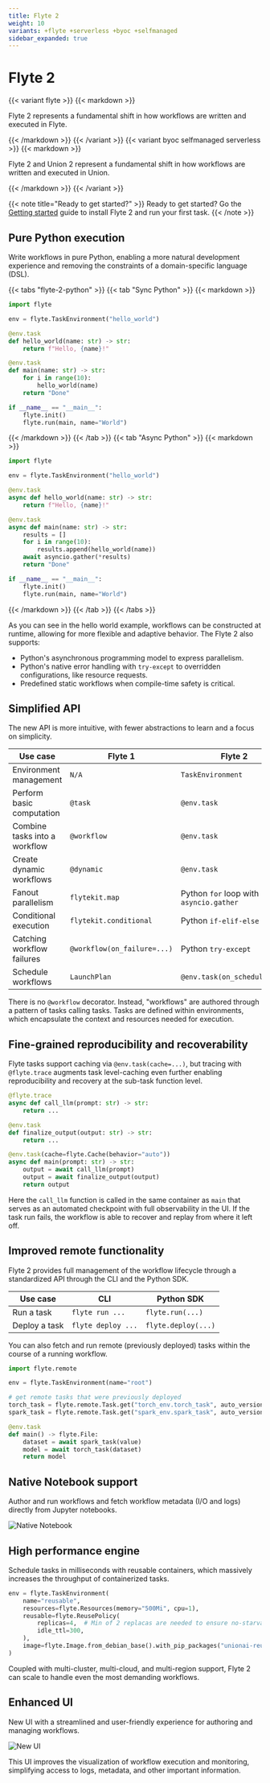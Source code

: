 ```yaml
---
title: Flyte 2
weight: 10
variants: +flyte +serverless +byoc +selfmanaged
sidebar_expanded: true
---
```


# Flyte 2

{{< variant flyte >}}
{{< markdown >}}

Flyte 2 represents a fundamental shift in how workflows are written and executed in Flyte.

{{< /markdown >}}
{{< /variant >}}
{{< variant byoc selfmanaged serverless >}}
{{< markdown >}}

Flyte 2 and Union 2 represent a fundamental shift in how workflows are written and executed in Union.

{{< /markdown >}}
{{< /variant >}}

{{< note title="Ready to get started?" >}}
Ready to get started? Go the [Getting started](../getting-started.md) guide to install Flyte 2 and run your first task.
{{< /note >}}

## Pure Python execution

Write workflows in pure Python, enabling a more natural development experience and removing the constraints of a
domain-specific language (DSL).

{{< tabs "flyte-2-python" >}}
{{< tab "Sync Python" >}}
{{< markdown >}}
```python
import flyte

env = flyte.TaskEnvironment("hello_world")

@env.task
def hello_world(name: str) -> str:
    return f"Hello, {name}!"

@env.task
def main(name: str) -> str:
    for i in range(10):
        hello_world(name)
    return "Done"

if __name__ == "__main__":
    flyte.init()
    flyte.run(main, name="World")
```
{{< /markdown >}}
{{< /tab >}}
{{< tab "Async Python" >}}
{{< markdown >}}

```python
import flyte

env = flyte.TaskEnvironment("hello_world")

@env.task
async def hello_world(name: str) -> str:
    return f"Hello, {name}!"

@env.task
async def main(name: str) -> str:
    results = []
    for i in range(10):
        results.append(hello_world(name))
    await asyncio.gather(*results)
    return "Done"

if __name__ == "__main__":
    flyte.init()
    flyte.run(main, name="World")
```
{{< /markdown >}}
{{< /tab >}}
{{< /tabs >}}

As you can see in the hello world example, workflows can be constructed at runtime, allowing for more flexible and
adaptive behavior. The Flyte 2 also supports:
* Python's asynchronous programming model to express parallelism.
* Python's native error handling with `try-except` to overridden configurations, like resource requests.
* Predefined static workflows when compile-time safety is critical.

## Simplified API

The new API is more intuitive, with fewer abstractions to learn and a focus on simplicity.

| Use case | Flyte 1 | Flyte 2 |
|---|---|---|
| Environment management | `N/A` | `TaskEnvironment` |
| Perform basic computation | `@task` | `@env.task` |
| Combine tasks into a workflow | `@workflow` | `@env.task` |
| Create dynamic workflows | `@dynamic` | `@env.task` |
| Fanout parallelism | `flytekit.map` | Python `for` loop with `asyncio.gather` |
| Conditional execution | `flytekit.conditional` | Python `if-elif-else` |
| Catching workflow failures | `@workflow(on_failure=...)` | Python `try-except` |
| Schedule workflows | `LaunchPlan` | `@env.task(on_schedule=...)` |

There is no `@workflow` decorator. Instead, "workflows" are authored through a pattern of tasks calling tasks.
Tasks are defined within environments, which encapsulate the context and resources needed for execution.

## Fine-grained reproducibility and recoverability

Flyte tasks support caching via `@env.task(cache=...)`, but tracing with `@flyte.trace` augments task level-caching
even further enabling reproducibility and recovery at the sub-task function level.

```python
@flyte.trace
async def call_llm(prompt: str) -> str:
    return ...

@env.task
def finalize_output(output: str) -> str:
    return ...

@env.task(cache=flyte.Cache(behavior="auto"))
async def main(prompt: str) -> str:
    output = await call_llm(prompt)
    output = await finalize_output(output)
    return output
```

Here the `call_llm` function is called in the same container as `main` that serves as an automated checkpoint with full
observability in the UI. If the task run fails, the workflow is able to recover and replay from where it left off.

## Improved remote functionality

Flyte 2 provides full management of the workflow lifecycle through a standardized API through the CLI and the Python SDK.

| Use case | CLI | Python SDK |
| --- | --- | --- |
| Run a task | `flyte run ...` | `flyte.run(...)` |
| Deploy a task | `flyte deploy ...` | `flyte.deploy(...)` |

You can also fetch and run remote (previously deployed) tasks within the course of a running workflow.

```python
import flyte.remote

env = flyte.TaskEnvironment(name="root")

# get remote tasks that were previously deployed
torch_task = flyte.remote.Task.get("torch_env.torch_task", auto_version="latest")
spark_task = flyte.remote.Task.get("spark_env.spark_task", auto_version="latest")

@env.task
def main() -> flyte.File:
    dataset = await spark_task(value)
    model = await torch_task(dataset)
    return model
```

## Native Notebook support

Author and run workflows and fetch workflow metadata (I/O and logs) directly from Jupyter notebooks.

![Native Notebook](../../_static/images/user-guide/notebook.png)

## High performance engine

Schedule tasks in milliseconds with reusable containers, which massively increases the throughput of containerized tasks.

```python
env = flyte.TaskEnvironment(
    name="reusable",
    resources=flyte.Resources(memory="500Mi", cpu=1),
    reusable=flyte.ReusePolicy(
        replicas=4,  # Min of 2 replacas are needed to ensure no-starvation of tasks.
        idle_ttl=300,
    ),
    image=flyte.Image.from_debian_base().with_pip_packages("unionai-reuse==0.1.3"),
)
```

Coupled with multi-cluster, multi-cloud, and multi-region support, Flyte 2 can scale to handle even the most demanding
workflows.

## Enhanced UI

New UI with a streamlined and user-friendly experience for authoring and managing workflows.

![New UI](../../_static/images/user-guide/v2ui.png)

This UI improves the visualization of workflow execution and monitoring, simplifying access to logs, metadata, and other
important information.
